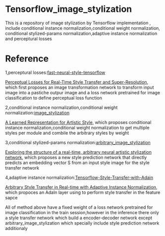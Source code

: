 # Tensorflow_image_stylization
  This is a repository of image stylization by Tensorflow implementation , include conditional instance normalization,conditional weight normalization,
conditional stylized-params normalization,adaptive instance normalization and perceptural losses


# Reference

1,perceptural losses:[fast-neural-style-tensorflow](https://github.com/Robinatp/Tensorflow_image_stylization/tree/master/fast-neural-style-tensorflow)

[Perceptual Losses for Real-Time Style Transfer and Super-Resolution](https://arxiv.org/abs/1603.08155), which first proposes an image transformation network
to transform input image into a pastiche outpur image and a loss network pretrained for image classification to define perceptual loss function

2,conditional instance normalization,conditional weight normalization:[image_stylization](https://github.com/Robinatp/Tensorflow_image_stylization/tree/master/image_stylization)

[A Learned Representation for Artistic Style](https://arxiv.org/abs/1610.07629), which proposes conditional instance normalization,conditional weight normalization
to get multiple styles per module and combile the arbitrary styles by weight

3,conditional stylized-params normalization:[arbitrary_image_stylization](https://github.com/Robinatp/Tensorflow_image_stylization/tree/master/arbitrary_image_stylization)

[Exploring the structure of a real-time, arbitrary neural artistic stylization network](https://arxiv.org/abs/1705.06830), which proposes a new style prediction
network that directly predicts an embedding vector S from an input style image for the style transfer network



4,adaptive instance normalization:[Tensorflow-Style-Transfer-with-Adain](https://github.com/Robinatp/Tensorflow_image_stylization/tree/master/Tensorflow-Style-Transfer-with-Adain)

[Arbitrary Style Transfer in Real-time with Adaptive Instance Normalization](https://arxiv.org/abs/1703.06868), which propoces an AdaIn layer using to perform
style transfer in the feature sapce

All of method above have a fixed weight of a loss network pretrained for image classification in the train session,however in the inference there only a 
style transfer network which build a encoder-decoder network except arbitrary_image_stylization which specially include style prediction network additionaly
